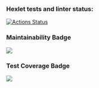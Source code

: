 ### Hexlet tests and linter status:
[![Actions Status](https://github.com/AAvchinnikova/java-project-72/actions/workflows/hexlet-check.yml/badge.svg)](https://github.com/AAvchinnikova/java-project-72/actions)
### Maintainability Badge
<a href="https://codeclimate.com/github/AAvchinnikova/java-project-72/maintainability"><img src="https://api.codeclimate.com/v1/badges/f0ff9fde200c18e2d738/maintainability" /></a>
### Test Coverage Badge
<a href="https://codeclimate.com/github/AAvchinnikova/java-project-72/test_coverage"><img src="https://api.codeclimate.com/v1/badges/f0ff9fde200c18e2d738/test_coverage" /></a>

